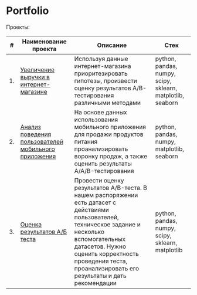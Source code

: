 # Portfolio

Проекты:

| #    | Наименование проекта                | Описание                                                     | Стек                                                         |
| ---- | ------------------------------------------------------------ | ------------------------------------------------------------ | ------------------------------------------------------------ |
| 1.   | [Увеличение выручки в интернет-магазине](https://github.com/purpoffler/Portfolio/blob/main/Revenue%20increase/README.md) | Используя данные интернет-магазина приоритезировать гипотезы, произвести оценку результатов A/B-тестирования различными методами | python, pandas, numpy, scipy, sklearn, matplotlib, seaborn     |
| 2.   | [Анализ поведения пользователей мобильного приложения](Ссылка) | На основе данных использования мобильного приложения для продажи продуктов питания проанализировать воронку продаж, а также оценить результаты A/A/B-тестирования  | python, pandas, numpy, matplotlib, seaborn |
| 3.   | [Оценка результатов А/Б теста](https://github.com/purpoffler/Portfolio/tree/main/AB%20test) | Провести оценку результатов A/B-теста. В нашем распоряжении есть датасет с действиями пользователей, техническое задание и несколько вспомогательных датасетов. Нужно оценить корректность проведения теста, проанализировать его результаты и дать рекомендации | python, pandas, numpy, scipy, sklearn, matplotlib |
